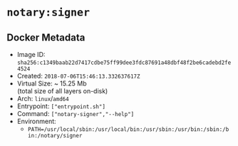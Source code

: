 # `notary:signer`

## Docker Metadata

- Image ID: `sha256:c1349baab22d7417cdbe75ff99dee3fdc87691a48dbf48f2be6cadebd2fe4524`
- Created: `2018-07-06T15:46:13.332637617Z`
- Virtual Size: ~ 15.25 Mb  
  (total size of all layers on-disk)
- Arch: `linux`/`amd64`
- Entrypoint: `["entrypoint.sh"]`
- Command: `["notary-signer","--help"]`
- Environment:
  - `PATH=/usr/local/sbin:/usr/local/bin:/usr/sbin:/usr/bin:/sbin:/bin:/notary/signer`
